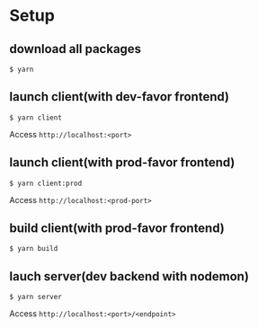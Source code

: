 # Setup

## download all packages
```
$ yarn
```

## launch client(with dev-favor frontend)
```
$ yarn client
```
Access `http://localhost:<port>`

## launch client(with prod-favor frontend)
```
$ yarn client:prod
```
Access `http://localhost:<prod-port>`

## build client(with prod-favor frontend)
```
$ yarn build
```

## lauch server(dev backend with nodemon)
```
$ yarn server
```
Access `http://localhost:<port>/<endpoint>`